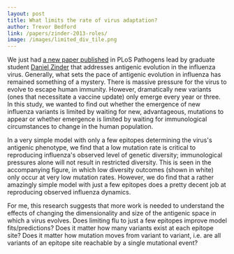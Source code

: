 ```yaml
---
layout: post
title: What limits the rate of virus adaptation?
author: Trevor Bedford
link: /papers/zinder-2013-roles/
image: /images/limited_div_tile.png
---
```


We just had [a new paper published](/papers/zinder-2013-roles/) in PLoS Pathogens lead by graduate student [Daniel Zinder](http://www.ccmb.med.umich.edu/node/120) that addresses antigenic evolution in the influenza virus. Generally, what sets the pace of antigenic evolution in influenza has remained something of a mystery.  There is massive pressure for the virus to evolve to escape human immunity.  However, dramatically new variants (ones that necessitate a vaccine update) only emerge every year or three. In this study, we wanted to find out whether the emergence of new influenza variants is limited by waiting for new, advantageous, mutations to appear or whether emergence is limited by waiting for immunological circumstances to change in the human population.

In a very simple model with only a few epitopes determining the virus's antigenic phenotype, we find that a low mutation rate is critical to reproducing influenza's observed level of genetic diversity; immunological pressures alone will not result in restricted diversity.  This is seen in the accompanying figure, in which low diversity outcomes (shown in white) only occur at very low mutation rates.  However, we do find that a rather amazingly simple model with just a few epitopes does a pretty decent job at reproducing observed influenza dynamics.

For me, this research suggests that more work is needed to understand the effects of changing the dimensionality and size of the antigenic space in which a virus evolves.  Does limiting flu to just a few epitopes improve model fits/predictions?  Does it matter how many variants exist at each epitope site?  Does it matter how mutation moves from variant to variant, i.e. are all variants of an epitope site reachable by a single mutational event?

